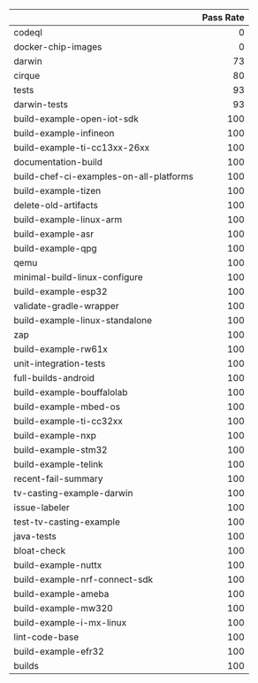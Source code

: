 |                                         |   Pass Rate |
|:----------------------------------------|------------:|
| codeql                                  |           0 |
| docker-chip-images                      |           0 |
| darwin                                  |          73 |
| cirque                                  |          80 |
| tests                                   |          93 |
| darwin-tests                            |          93 |
| build-example-open-iot-sdk              |         100 |
| build-example-infineon                  |         100 |
| build-example-ti-cc13xx-26xx            |         100 |
| documentation-build                     |         100 |
| build-chef-ci-examples-on-all-platforms |         100 |
| build-example-tizen                     |         100 |
| delete-old-artifacts                    |         100 |
| build-example-linux-arm                 |         100 |
| build-example-asr                       |         100 |
| build-example-qpg                       |         100 |
| qemu                                    |         100 |
| minimal-build-linux-configure           |         100 |
| build-example-esp32                     |         100 |
| validate-gradle-wrapper                 |         100 |
| build-example-linux-standalone          |         100 |
| zap                                     |         100 |
| build-example-rw61x                     |         100 |
| unit-integration-tests                  |         100 |
| full-builds-android                     |         100 |
| build-example-bouffalolab               |         100 |
| build-example-mbed-os                   |         100 |
| build-example-ti-cc32xx                 |         100 |
| build-example-nxp                       |         100 |
| build-example-stm32                     |         100 |
| build-example-telink                    |         100 |
| recent-fail-summary                     |         100 |
| tv-casting-example-darwin               |         100 |
| issue-labeler                           |         100 |
| test-tv-casting-example                 |         100 |
| java-tests                              |         100 |
| bloat-check                             |         100 |
| build-example-nuttx                     |         100 |
| build-example-nrf-connect-sdk           |         100 |
| build-example-ameba                     |         100 |
| build-example-mw320                     |         100 |
| build-example-i-mx-linux                |         100 |
| lint-code-base                          |         100 |
| build-example-efr32                     |         100 |
| builds                                  |         100 |